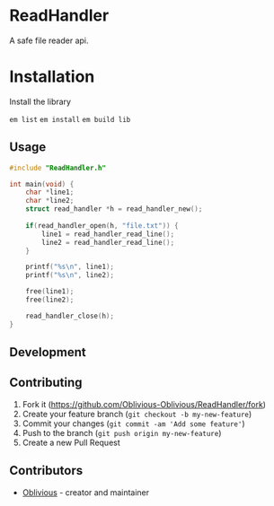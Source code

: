 # ReadHandler

A safe file reader api.

# Installation

Install the library

`em list`
`em install`
`em build lib`

## Usage

```c
#include "ReadHandler.h"

int main(void) {
    char *line1;
    char *line2;
    struct read_handler *h = read_handler_new();
    
    if(read_handler_open(h, "file.txt")) {
        line1 = read_handler_read_line();
        line2 = read_handler_read_line();
    }

    printf("%s\n", line1);
    printf("%s\n", line2);

    free(line1);
    free(line2);

    read_handler_close(h);
}
```

## Development

## Contributing

1. Fork it (<https://github.com/Oblivious-Oblivious/ReadHandler/fork>)
2. Create your feature branch (`git checkout -b my-new-feature`)
3. Commit your changes (`git commit -am 'Add some feature'`)
4. Push to the branch (`git push origin my-new-feature`)
5. Create a new Pull Request

## Contributors

- [Oblivious](https://github.com/Oblivious-Oblivious) - creator and maintainer
